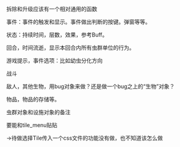 

拆除和升级应该有一个相对通用的函数



事件：事件的触发和显示。事件做出判断的按键。弹窗等等。

状态：持续时间，层数，效果，参考Buff。

回合，时间流逝，显示本回合内所有虫群单位的行为。

游戏提示，事件选项：比如幼虫分化方向

战斗

敌人，其他生物，用bug对象来做？还是做一个bug之上的“生物”对象？

物品，物品的存储等。

虫群对象和设施对象的备注

要能和tile_menu贴贴





→待做选择Tile传入一个css文件的功能没有做，也不知道该怎么做
